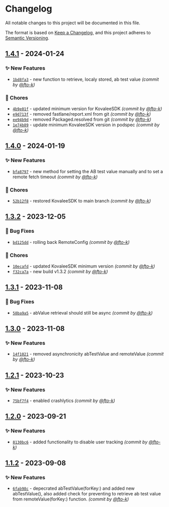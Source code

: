 # Changelog
All notable changes to this project will be documented in this file.

The format is based on [Keep a Changelog](https://keepachangelog.com/en/1.0.0/),
and this project adheres to [Semantic Versioning](https://semver.org/spec/v2.0.0.html).

## [1.4.1] - 2024-01-24
### :sparkles: New Features
- [`1bd8fa3`](https://github.com/cotyapps/KovaleeRemoteConfig-iOS/commit/1bd8fa311d557e5c10c7298e40383c1e0ae6322a) - new function to retrieve, localy stored, ab test value *(commit by [@fto-k](https://github.com/fto-k))*

### :wrench: Chores
- [`4b9e01f`](https://github.com/cotyapps/KovaleeRemoteConfig-iOS/commit/4b9e01f1d1810c6f715ac5a8d5206c596dd4bd06) - updated minimum version for KovaleeSDK *(commit by [@fto-k](https://github.com/fto-k))*
- [`e9d713f`](https://github.com/cotyapps/KovaleeRemoteConfig-iOS/commit/e9d713fa19a8ef712751e21890e6c87d679d6f0f) - removed fastlane/report.xml from git *(commit by [@fto-k](https://github.com/fto-k))*
- [`ee94b9d`](https://github.com/cotyapps/KovaleeRemoteConfig-iOS/commit/ee94b9de5120b72fdb6dc3f461208a74035a7c18) - removed Packaged.resolved from git *(commit by [@fto-k](https://github.com/fto-k))*
- [`1e74b89`](https://github.com/cotyapps/KovaleeRemoteConfig-iOS/commit/1e74b89d490ec769b612f9db3c9e71c130484c5b) - update minimum KovaleeSDK version in podspec *(commit by [@fto-k](https://github.com/fto-k))*


## [1.4.0] - 2024-01-19
### :sparkles: New Features
- [`bfa8797`](https://github.com/cotyapps/KovaleeRemoteConfig-iOS/commit/bfa8797d4d641f11c0caa0a41bfd97bef62e1dbf) - new method for setting the AB test value manually and to set a remote fetch timeout *(commit by [@fto-k](https://github.com/fto-k))*

### :wrench: Chores
- [`52b12f8`](https://github.com/cotyapps/KovaleeRemoteConfig-iOS/commit/52b12f80002421fdd78b0455c0b269cf655d9b3d) - restored KovaleeSDK to main branch *(commit by [@fto-k](https://github.com/fto-k))*


## [1.3.2] - 2023-12-05
### :bug: Bug Fixes
- [`bd125dd`](https://github.com/cotyapps/KovaleeRemoteConfig-iOS/commit/bd125dd841abc54d2c014527b1bb97f609d1c237) - rolling back RemoteConfig *(commit by [@fto-k](https://github.com/fto-k))*

### :wrench: Chores
- [`10ecafd`](https://github.com/cotyapps/KovaleeRemoteConfig-iOS/commit/10ecafd712bc9bd01ac7dd9ab79bf28698c0eb09) - updated KovaleeSDK minimum version *(commit by [@fto-k](https://github.com/fto-k))*
- [`f32ca7a`](https://github.com/cotyapps/KovaleeRemoteConfig-iOS/commit/f32ca7ad75e8abdfcb29f552c78d2404bbb25dc3) - new build v1.3.2 *(commit by [@fto-k](https://github.com/fto-k))*


## [1.3.1] - 2023-11-08
### :bug: Bug Fixes
- [`58ba9a5`](https://github.com/cotyapps/KovaleeRemoteConfig-iOS/commit/58ba9a559e471ac8b8428599f7885b82b7460000) - abValue retrieval should still be async *(commit by [@fto-k](https://github.com/fto-k))*


## [1.3.0] - 2023-11-08
### :sparkles: New Features
- [`14f1021`](https://github.com/cotyapps/KovaleeRemoteConfig-iOS/commit/14f1021e011f6598a33ba0348f3d8fe2365a7d2e) - removed asynchronicity abTestValue and remoteValue *(commit by [@fto-k](https://github.com/fto-k))*


## [1.2.1] - 2023-10-23
### :sparkles: New Features
- [`75bf7f4`](https://github.com/cotyapps/KovaleeRemoteConfig-iOS/commit/75bf7f4fe9ce0a85d0c3f54b8c5610b03fc2a90b) - enabled crashlytics *(commit by [@fto-k](https://github.com/fto-k))*


## [1.2.0] - 2023-09-21
### :sparkles: New Features
- [`8130bc6`](https://github.com/cotyapps/KovaleeRemoteConfig-iOS/commit/8130bc610d75f5b9ad2402461ed29c3a62f76a04) - added functionality to disable user tracking *(commit by [@fto-k](https://github.com/fto-k))*


## [1.1.2] - 2023-09-08
### :sparkles: New Features
- [`6fab98c`](https://github.com/cotyapps/KovaleeRemoteConfig-iOS/commit/6fab98c935c70dd5134e32865a3e424213468807) - depecrated abTestValue(forKey:) and added new abTestValue(), also added check for preventing to retrieve ab test value from remoteValue(forKey:) function. *(commit by [@fto-k](https://github.com/fto-k))*


[1.1.2]: https://github.com/cotyapps/KovaleeRemoteConfig-iOS/compare/1.1.1...1.1.2
[1.2.0]: https://github.com/cotyapps/KovaleeRemoteConfig-iOS/compare/1.1.2...1.2.0
[1.2.1]: https://github.com/cotyapps/KovaleeRemoteConfig-iOS/compare/1.2.0...1.2.1
[1.3.0]: https://github.com/cotyapps/KovaleeRemoteConfig-iOS/compare/1.2.1...1.3.0
[1.3.1]: https://github.com/cotyapps/KovaleeRemoteConfig-iOS/compare/1.3.0...1.3.1
[1.3.2]: https://github.com/cotyapps/KovaleeRemoteConfig-iOS/compare/1.3.1...1.3.2
[1.4.0]: https://github.com/cotyapps/KovaleeRemoteConfig-iOS/compare/1.3.2...1.4.0
[1.4.1]: https://github.com/cotyapps/KovaleeRemoteConfig-iOS/compare/1.4.0...1.4.1